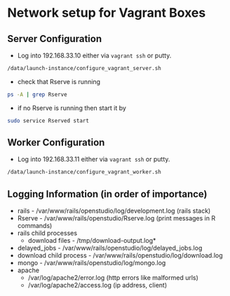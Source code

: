 # Network setup for Vagrant Boxes

## Server Configuration

- Log into 192.168.33.10 either via `vagrant ssh` or putty.

```sh
/data/launch-instance/configure_vagrant_server.sh
```

- check that Rserve is running

```sh
ps -A | grep Rserve
```

- if no Rserve is running then start it by

```sh
sudo service Rserved start
```

## Worker Configuration

- Log into 192.168.33.11 either via `vagrant ssh` or putty.

```sh
/data/launch-instance/configure_vagrant_worker.sh
```

## Logging Information (in order of importance)

- rails - /var/www/rails/openstudio/log/development.log (rails stack)
- Rserve - /var/www/rails/openstudio/Rserve.log (print messages in R commands)
- rails child processes
  + download files - /tmp/download-output.log*
- delayed_jobs - /var/www/rails/openstudio/log/delayed_jobs.log
- download child process - /var/www/rails/openstudio/log/download.log
- mongo - /var/www/rails/openstudio/log/mongo.log
- apache 
  + /var/log/apache2/error.log (http errors like malformed urls)
  + /var/log/apache2/access.log (ip address, client)

